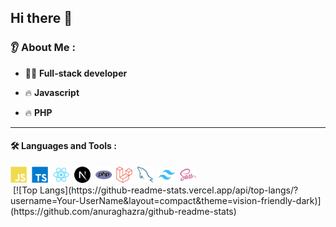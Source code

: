 ## Hi there 👋

### :ear: About Me :

- 🧑‍💻 **Full-stack developer**

- :fire: **Javascript**
- :fire: **PHP**


---

#### :hammer_and_wrench: Languages and Tools :

<div>
  <img src="https://github.com/devicons/devicon/blob/master/icons/javascript/javascript-plain.svg" title="JavaScript" alt="JavaScript" width="26" height="26"/>&nbsp;
  <img src="https://github.com/devicons/devicon/blob/master/icons/typescript/typescript-plain.svg" title="TypeScript" alt="TypeScript" width="26" height="26"/>&nbsp;
  <img src="https://github.com/devicons/devicon/blob/master/icons/react/react-original.svg" title="React" alt="React" width="26" height="26"/>&nbsp;
  <img src="https://github.com/devicons/devicon/blob/master/icons/nextjs/nextjs-original.svg" title="Nextjs" alt="Nextjs" width="26" height="26"/>&nbsp;
  <img src="https://github.com/devicons/devicon/blob/master/icons/php/php-original.svg" title="PHP" alt="PHP" width="26" height="26"/>&nbsp;
  <img src="https://github.com/devicons/devicon/blob/master/icons/laravel/laravel-original.svg" title="Laravel" alt="Laravel" width="26" height="26"/>&nbsp;
  <img src="https://github.com/devicons/devicon/blob/master/icons/mysql/mysql-original.svg" title="MySQL" alt="MySQL" width="26" height="26"/>&nbsp;
  <img src="https://github.com/devicons/devicon/blob/master/icons/tailwindcss/tailwindcss-original.svg" title="Tailwind" alt="Tailwind" width="26" height="26"/>&nbsp;
  <img src="https://github.com/devicons/devicon/blob/master/icons/sass/sass-original.svg" title="Sass" alt="Sass" width="26" height="26"/>&nbsp;

</div>

<img src="https://komarev.com/ghpvc/?username=marekgacek45&style=flat-square&color=blue" alt=""/>
[![Top Langs](https://github-readme-stats.vercel.app/api/top-langs/?username=Your-UserName&layout=compact&theme=vision-friendly-dark)](https://github.com/anuraghazra/github-readme-stats)

